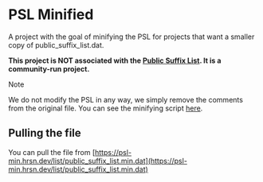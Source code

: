 # PSL Minified
A project with the goal of minifying the PSL for projects that want a smaller copy of public_suffix_list.dat.

**This project is NOT associated with the [Public Suffix List](https://publicsuffix.org). It is a community-run project.**

> [!NOTE]
> We do not modify the PSL in any way, we simply remove the comments from the original file. You can see the minifying script [here](scripts/minify.js).

## Pulling the file
You can pull the file from [https://psl-min.hrsn.dev/list/public_suffix_list.min.dat](https://psl-min.hrsn.dev/list/public_suffix_list.min.dat)
